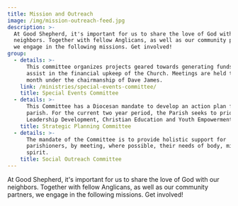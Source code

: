 ```yaml
---
title: Mission and Outreach
image: /img/mission-outreach-feed.jpg
description: >-
  At Good Shepherd, it's important for us to share the love of God with our
  neighbors. Together with fellow Anglicans, as well as our community partners,
  we engage in the following missions. Get involved!
group:
  - details: >-
      This committee organizes projects geared towards generating funds to
      assist in the financial upkeep of the Church. Meetings are held twice a
      month under the chairmanship of Dave James.
    link: /ministries/special-events-committee/
    title: Special Events Committee
  - details: >-
      This Committee has a Diocesan mandate to develop an action plan for the
      parish. For the current two year period, the Parish seeks to prioritise
      Leadership Development, Christian Education and Youth Empowerment.
    title: Strategic Planning Committee
  - details: >-
      The mandate of the Committee is to provide holistic support for
      parishioners, by meeting, where possible, their needs of body, mind and
      spirit.
    title: Social Outreach Committee
---
```

At Good Shepherd, it's important for us to share the love of God with our neighbors. Together with fellow Anglicans, as well as our community partners, we engage in the following missions. Get involved!
